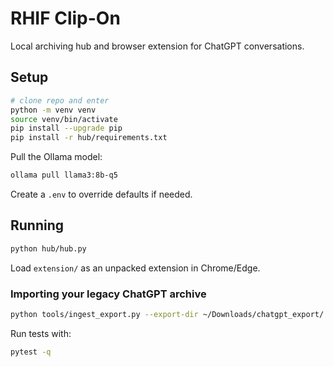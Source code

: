 # RHIF Clip-On

Local archiving hub and browser extension for ChatGPT conversations.

## Setup

```bash
# clone repo and enter
python -m venv venv
source venv/bin/activate
pip install --upgrade pip
pip install -r hub/requirements.txt
```

Pull the Ollama model:

```bash
ollama pull llama3:8b-q5
```

Create a `.env` to override defaults if needed.

## Running

```bash
python hub/hub.py
```

Load `extension/` as an unpacked extension in Chrome/Edge.

### Importing your legacy ChatGPT archive

```bash
python tools/ingest_export.py --export-dir ~/Downloads/chatgpt_export/
```

Run tests with:

```bash
pytest -q
```
